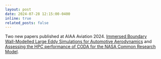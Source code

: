 ```yaml
---
layout: post
date: 2024-07-28 12:15:00-0400
inline: true
related_posts: false
---
```


Two new papers published at AIAA Aviation 2024. [Immersed Boundary Wall-Modelled Large Eddy Simulations for Automotive Aerodynamics](https://arc.aiaa.org/doi/10.2514/6.2024-4172) and [Assessing the HPC performance of CODA for the NASA Common Research Model](https://arc.aiaa.org/doi/10.2514/6.2024-3792). 
